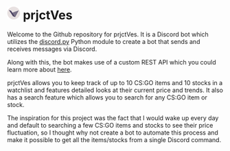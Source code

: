 # <img src="images/Logo-circle.png" alt="prjctVes Logo"  height="30"> prjctVes
Welcome to the Github repository for prjctVes. It is a Discord bot which utilizes the [discord.py](https://pypi.org/project/discord.py/) Python module to create a bot that sends and receives messages via Discord. 

Along with this, the bot makes use of a custom REST API which you could learn more about [here](https://github.com/MaiTra10/prjctVes-API).

prjctVes allows you to keep track of up to 10 CS:GO items and 10 stocks in a watchlist and features detailed looks at their current price and trends. It also has a search feature which allows you to search for any CS:GO item or stock. 

The inspiration for this project was the fact that I would wake up every day and default to searching a few CS:GO items and stocks to see their price fluctuation, so I thought why not create a bot to automate this process and make it possible to get all the items/stocks from a single Discord command.
